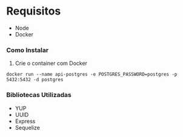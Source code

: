 # Requisitos

- Node
- Docker

### Como Instalar

1. Crie o container com Docker

```docker run --name api-postgres -e POSTGRES_PASSWORD=postgres -p 5432:5432 -d postgres
docker run --name api-postgres -e POSTGRES_PASSWORD=postgres -p 5432:5432 -d postgres
```

### Bibliotecas Utilizadas

- YUP
- UUID
- Express
- Sequelize
